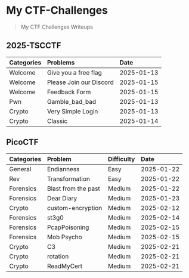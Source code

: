 # My CTF-Challenges

> My CTF Challenges Writeups

## 2025-TSCCTF

| Categories | Problems | Date |
| :-- | :-- | :-- |
| Welcome | Give you a free flag | 2025-01-13 |
| Welcome | Please Join our Discord | 2025-01-15 |
| Welcome | Feedback Form | 2025-01-15 |
| Pwn | Gamble_bad_bad | 2025-01-13 |
| Crypto | Very Simple Login | 2025-01-13 |
| Crypto | Classic | 2025-01-14 |

## PicoCTF

| Categories | Problem | Difficulty | Date |
| :-- | :-- | :-- | :-- |
| General | Endianness | Easy | 2025-01-22 |
| Rev | Transformation | Easy | 2025-01-22 |
| Forensics | Blast from the past | Medium | 2025-01-22 |
| Forensics | Dear Diary | Medium | 2025-01-23 |
| Crypto | custom-encryption | Medium | 2025-02-12 |
| Forensics | st3g0 | Medium | 2025-02-14 |
| Forensics | PcapPoisoning | Medium | 2025-02-15 |
| Forensics | Mob Psycho | Medium | 2025-02-15 |
| Crypto | C3 | Medium | 2025-02-21 |
| Crypto | rotation | Medium | 2025-02-21 |
| Crypto | ReadMyCert | Medium | 2025-02-21 |
